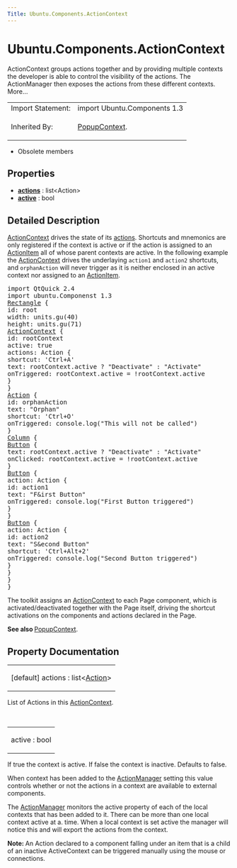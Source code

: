 ```yaml
---
Title: Ubuntu.Components.ActionContext
---
```


# Ubuntu.Components.ActionContext

<span class="subtitle"></span>
<!-- $$$ActionContext-brief -->
<p>ActionContext groups actions together and by providing multiple contexts the developer is able to control the visibility of the actions. The ActionManager then exposes the actions from these different contexts. More...</p>
<!-- @@@ActionContext -->
<table class="alignedsummary">
<tr><td class="memItemLeft rightAlign topAlign"> Import Statement:</td><td class="memItemRight bottomAlign"> import Ubuntu.Components 1.3</td></tr><tr><td class="memItemLeft rightAlign topAlign"> Inherited By:</td><td class="memItemRight bottomAlign"> <p><a href="Ubuntu.Components.PopupContext.md">PopupContext</a>.</p>
</td></tr></table><ul>
<li>Obsolete members</li>
</ul>
<h2 id="properties">Properties</h2>
<ul>
<li class="fn"><b><b><a href="#actions-prop">actions</a></b></b> : list&lt;Action&gt;</li>
<li class="fn"><b><b><a href="#active-prop">active</a></b></b> : bool</li>
</ul>
<!-- $$$ActionContext-description -->
<h2 id="details">Detailed Description</h2>
</p>
<p><a href="index.html">ActionContext</a> drives the state of its <a href="#actions-prop">actions</a>. Shortcuts and mnemonics are only registered if the context is active or if the action is assigned to an <a href="Ubuntu.Components.ActionItem.md">ActionItem</a> all of whose parent contexts are active. In the following example the <a href="index.html">ActionContext</a> drives the underlaying <code>action1</code> and <code>action2</code> shortcuts, and <code>orphanAction</code> will never trigger as it is neither enclosed in an active context nor assigned to an <a href="Ubuntu.Components.ActionItem.md">ActionItem</a>.</p>
<pre class="qml">import QtQuick 2.4
import ubuntu.Componenst 1.3
<span class="type"><a href="../sdk-14.10/QtQuick.Rectangle.md">Rectangle</a></span> {
<span class="name">id</span>: <span class="name">root</span>
<span class="name">width</span>: <span class="name">units</span>.<span class="name">gu</span>(<span class="number">40</span>)
<span class="name">height</span>: <span class="name">units</span>.<span class="name">gu</span>(<span class="number">71</span>)
<span class="type"><a href="index.html">ActionContext</a></span> {
<span class="name">id</span>: <span class="name">rootContext</span>
<span class="name">active</span>: <span class="number">true</span>
<span class="name">actions</span>: <span class="name">Action</span> {
<span class="name">shortcut</span>: <span class="string">'Ctrl+A'</span>
<span class="name">text</span>: <span class="name">rootContext</span>.<span class="name">active</span> ? <span class="string">&quot;Deactivate&quot;</span> : <span class="string">&quot;Activate&quot;</span>
<span class="name">onTriggered</span>: <span class="name">rootContext</span>.<span class="name">active</span> <span class="operator">=</span> !<span class="name">rootContext</span>.<span class="name">active</span>
}
}
<span class="type"><a href="Ubuntu.Components.Action.md">Action</a></span> {
<span class="name">id</span>: <span class="name">orphanAction</span>
<span class="name">text</span>: <span class="string">&quot;Orphan&quot;</span>
<span class="name">shortcut</span>: <span class="string">'Ctrl+O'</span>
<span class="name">onTriggered</span>: <span class="name">console</span>.<span class="name">log</span>(<span class="string">&quot;This will not be called&quot;</span>)
}
<span class="type"><a href="../sdk-14.10/QtQuick.Column.md">Column</a></span> {
<span class="type"><a href="Ubuntu.Components.Button.md">Button</a></span> {
<span class="name">text</span>: <span class="name">rootContext</span>.<span class="name">active</span> ? <span class="string">&quot;Deactivate&quot;</span> : <span class="string">&quot;Activate&quot;</span>
<span class="name">onClicked</span>: <span class="name">rootContext</span>.<span class="name">active</span> <span class="operator">=</span> !<span class="name">rootContext</span>.<span class="name">active</span>
}
<span class="type"><a href="Ubuntu.Components.Button.md">Button</a></span> {
<span class="name">action</span>: <span class="name">Action</span> {
<span class="name">id</span>: <span class="name">action1</span>
<span class="name">text</span>: <span class="string">&quot;F&amp;irst Button&quot;</span>
<span class="name">onTriggered</span>: <span class="name">console</span>.<span class="name">log</span>(<span class="string">&quot;First Button triggered&quot;</span>)
}
}
<span class="type"><a href="Ubuntu.Components.Button.md">Button</a></span> {
<span class="name">action</span>: <span class="name">Action</span> {
<span class="name">id</span>: <span class="name">action2</span>
<span class="name">text</span>: <span class="string">&quot;S&amp;econd Button&quot;</span>
<span class="name">shortcut</span>: <span class="string">'Ctrl+Alt+2'</span>
<span class="name">onTriggered</span>: <span class="name">console</span>.<span class="name">log</span>(<span class="string">&quot;Second Button triggered&quot;</span>)
}
}
}
}</pre>
<p>The toolkit assigns an <a href="index.html">ActionContext</a> to each Page component, which is activated/deactivated together with the Page itself, driving the shortcut activations on the components and actions declared in the Page.</p>
<p><b>See also </b><a href="Ubuntu.Components.PopupContext.md">PopupContext</a>.</p>
<!-- @@@ActionContext -->
<h2>Property Documentation</h2>
<!-- $$$actions -->
<table class="qmlname"><tr valign="top" id="actions-prop"><td class="tblQmlPropNode"><p><span class="qmldefault">[default] </span><span class="name">actions</span> : <span class="type">list</span>&lt;<span class="type"><a href="Ubuntu.Components.Action.md">Action</a></span>&gt;</p></td></tr></table><p>List of Actions in this <a href="index.html">ActionContext</a>.</p>
<!-- @@@actions -->
<br/>
<!-- $$$active -->
<table class="qmlname"><tr valign="top" id="active-prop"><td class="tblQmlPropNode"><p><span class="name">active</span> : <span class="type">bool</span></p></td></tr></table><p>If true the context is active. If false the context is inactive. Defaults to false.</p>
<p>When context has been added to the <a href="Ubuntu.Components.ActionManager.md">ActionManager</a> setting this value controls whether or not the actions in a context are available to external components.</p>
<p>The <a href="Ubuntu.Components.ActionManager.md">ActionManager</a> monitors the active property of each of the local contexts that has been added to it. There can be more than one local context active at a. time. When a local context is set active the manager will notice this and will export the actions from the context.</p>
<p><b>Note: </b>An Action declared to a component falling under an item that is a child of an inactive ActiveContext can be triggered manually using the mouse or connections.</p><!-- @@@active -->
<br/>
